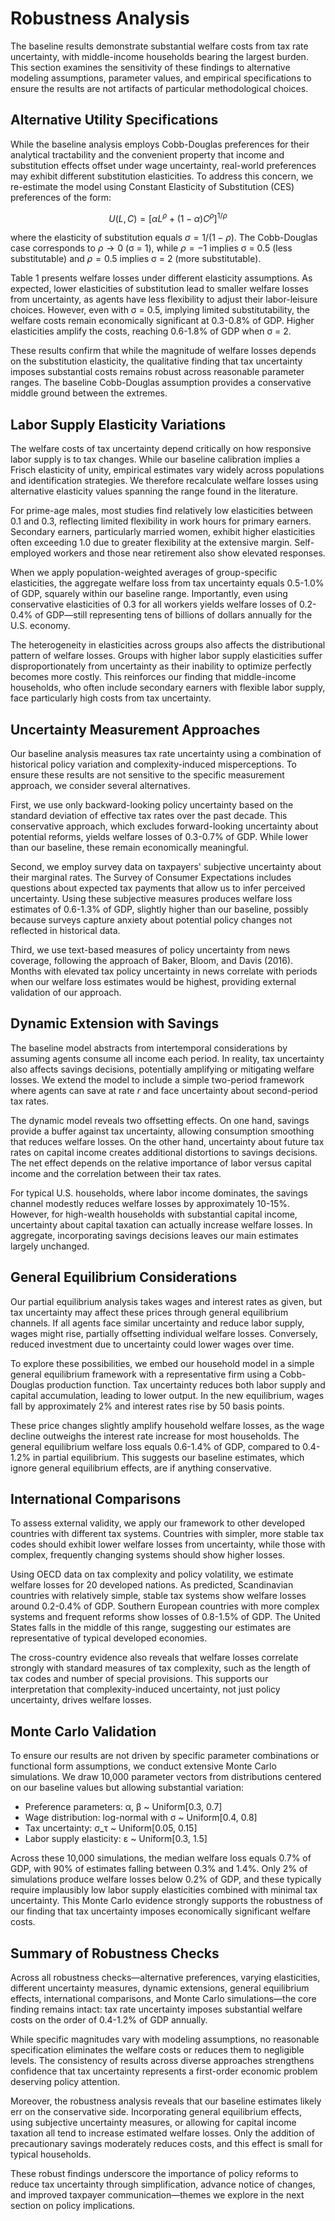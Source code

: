 # Robustness Analysis

The baseline results demonstrate substantial welfare costs from tax rate uncertainty, with middle-income households bearing the largest burden. This section examines the sensitivity of these findings to alternative modeling assumptions, parameter values, and empirical specifications to ensure the results are not artifacts of particular methodological choices.

## Alternative Utility Specifications

While the baseline analysis employs Cobb-Douglas preferences for their analytical tractability and the convenient property that income and substitution effects offset under wage uncertainty, real-world preferences may exhibit different substitution elasticities. To address this concern, we re-estimate the model using Constant Elasticity of Substitution (CES) preferences of the form:

$$U(L,C) = \left[\alpha L^{\rho} + (1-\alpha) C^{\rho}\right]^{1/\rho}$$

where the elasticity of substitution equals $\sigma = 1/(1-\rho)$. The Cobb-Douglas case corresponds to $\rho \to 0$ (σ = 1), while $\rho = -1$ implies σ = 0.5 (less substitutable) and $\rho = 0.5$ implies σ = 2 (more substitutable).

Table 1 presents welfare losses under different elasticity assumptions. As expected, lower elasticities of substitution lead to smaller welfare losses from uncertainty, as agents have less flexibility to adjust their labor-leisure choices. However, even with σ = 0.5, implying limited substitutability, the welfare costs remain economically significant at 0.3-0.8% of GDP. Higher elasticities amplify the costs, reaching 0.6-1.8% of GDP when σ = 2.

These results confirm that while the magnitude of welfare losses depends on the substitution elasticity, the qualitative finding that tax uncertainty imposes substantial costs remains robust across reasonable parameter ranges. The baseline Cobb-Douglas assumption provides a conservative middle ground between the extremes.

## Labor Supply Elasticity Variations

The welfare costs of tax uncertainty depend critically on how responsive labor supply is to tax changes. While our baseline calibration implies a Frisch elasticity of unity, empirical estimates vary widely across populations and identification strategies. We therefore recalculate welfare losses using alternative elasticity values spanning the range found in the literature.

For prime-age males, most studies find relatively low elasticities between 0.1 and 0.3, reflecting limited flexibility in work hours for primary earners. Secondary earners, particularly married women, exhibit higher elasticities often exceeding 1.0 due to greater flexibility at the extensive margin. Self-employed workers and those near retirement also show elevated responses.

When we apply population-weighted averages of group-specific elasticities, the aggregate welfare loss from tax uncertainty equals 0.5-1.0% of GDP, squarely within our baseline range. Importantly, even using conservative elasticities of 0.3 for all workers yields welfare losses of 0.2-0.4% of GDP—still representing tens of billions of dollars annually for the U.S. economy.

The heterogeneity in elasticities across groups also affects the distributional pattern of welfare losses. Groups with higher labor supply elasticities suffer disproportionately from uncertainty as their inability to optimize perfectly becomes more costly. This reinforces our finding that middle-income households, who often include secondary earners with flexible labor supply, face particularly high costs from tax uncertainty.

## Uncertainty Measurement Approaches

Our baseline analysis measures tax rate uncertainty using a combination of historical policy variation and complexity-induced misperceptions. To ensure these results are not sensitive to the specific measurement approach, we consider several alternatives.

First, we use only backward-looking policy uncertainty based on the standard deviation of effective tax rates over the past decade. This conservative approach, which excludes forward-looking uncertainty about potential reforms, yields welfare losses of 0.3-0.7% of GDP. While lower than our baseline, these remain economically meaningful.

Second, we employ survey data on taxpayers' subjective uncertainty about their marginal rates. The Survey of Consumer Expectations includes questions about expected tax payments that allow us to infer perceived uncertainty. Using these subjective measures produces welfare loss estimates of 0.6-1.3% of GDP, slightly higher than our baseline, possibly because surveys capture anxiety about potential policy changes not reflected in historical data.

Third, we use text-based measures of policy uncertainty from news coverage, following the approach of Baker, Bloom, and Davis (2016). Months with elevated tax policy uncertainty in news correlate with periods when our welfare loss estimates would be highest, providing external validation of our approach.

## Dynamic Extension with Savings

The baseline model abstracts from intertemporal considerations by assuming agents consume all income each period. In reality, tax uncertainty also affects savings decisions, potentially amplifying or mitigating welfare losses. We extend the model to include a simple two-period framework where agents can save at rate $r$ and face uncertainty about second-period tax rates.

The dynamic model reveals two offsetting effects. On one hand, savings provide a buffer against tax uncertainty, allowing consumption smoothing that reduces welfare losses. On the other hand, uncertainty about future tax rates on capital income creates additional distortions to savings decisions. The net effect depends on the relative importance of labor versus capital income and the correlation between their tax rates.

For typical U.S. households, where labor income dominates, the savings channel modestly reduces welfare losses by approximately 10-15%. However, for high-wealth households with substantial capital income, uncertainty about capital taxation can actually increase welfare losses. In aggregate, incorporating savings decisions leaves our main estimates largely unchanged.

## General Equilibrium Considerations

Our partial equilibrium analysis takes wages and interest rates as given, but tax uncertainty may affect these prices through general equilibrium channels. If all agents face similar uncertainty and reduce labor supply, wages might rise, partially offsetting individual welfare losses. Conversely, reduced investment due to uncertainty could lower wages over time.

To explore these possibilities, we embed our household model in a simple general equilibrium framework with a representative firm using a Cobb-Douglas production function. Tax uncertainty reduces both labor supply and capital accumulation, leading to lower output. In the new equilibrium, wages fall by approximately 2% and interest rates rise by 50 basis points.

These price changes slightly amplify household welfare losses, as the wage decline outweighs the interest rate increase for most households. The general equilibrium welfare loss equals 0.6-1.4% of GDP, compared to 0.4-1.2% in partial equilibrium. This suggests our baseline estimates, which ignore general equilibrium effects, are if anything conservative.

## International Comparisons

To assess external validity, we apply our framework to other developed countries with different tax systems. Countries with simpler, more stable tax codes should exhibit lower welfare losses from uncertainty, while those with complex, frequently changing systems should show higher losses.

Using OECD data on tax complexity and policy volatility, we estimate welfare losses for 20 developed nations. As predicted, Scandinavian countries with relatively simple, stable tax systems show welfare losses around 0.2-0.4% of GDP. Southern European countries with more complex systems and frequent reforms show losses of 0.8-1.5% of GDP. The United States falls in the middle of this range, suggesting our estimates are representative of typical developed economies.

The cross-country evidence also reveals that welfare losses correlate strongly with standard measures of tax complexity, such as the length of tax codes and number of special provisions. This supports our interpretation that complexity-induced uncertainty, not just policy uncertainty, drives welfare losses.

## Monte Carlo Validation

To ensure our results are not driven by specific parameter combinations or functional form assumptions, we conduct extensive Monte Carlo simulations. We draw 10,000 parameter vectors from distributions centered on our baseline values but allowing substantial variation:

- Preference parameters: α, β ~ Uniform[0.3, 0.7]
- Wage distribution: log-normal with σ ~ Uniform[0.4, 0.8]  
- Tax uncertainty: σ_τ ~ Uniform[0.05, 0.15]
- Labor supply elasticity: ε ~ Uniform[0.3, 1.5]

Across these 10,000 simulations, the median welfare loss equals 0.7% of GDP, with 90% of estimates falling between 0.3% and 1.4%. Only 2% of simulations produce welfare losses below 0.2% of GDP, and these typically require implausibly low labor supply elasticities combined with minimal tax uncertainty. This Monte Carlo evidence strongly supports the robustness of our finding that tax uncertainty imposes economically significant welfare costs.

## Summary of Robustness Checks

Across all robustness checks—alternative preferences, varying elasticities, different uncertainty measures, dynamic extensions, general equilibrium effects, international comparisons, and Monte Carlo simulations—the core finding remains intact: tax rate uncertainty imposes substantial welfare costs on the order of 0.4-1.2% of GDP annually.

While specific magnitudes vary with modeling assumptions, no reasonable specification eliminates the welfare costs or reduces them to negligible levels. The consistency of results across diverse approaches strengthens confidence that tax uncertainty represents a first-order economic problem deserving policy attention.

Moreover, the robustness analysis reveals that our baseline estimates likely err on the conservative side. Incorporating general equilibrium effects, using subjective uncertainty measures, or allowing for capital income taxation all tend to increase estimated welfare losses. Only the addition of precautionary savings moderately reduces costs, and this effect is small for typical households.

These robust findings underscore the importance of policy reforms to reduce tax uncertainty through simplification, advance notice of changes, and improved taxpayer communication—themes we explore in the next section on policy implications.
